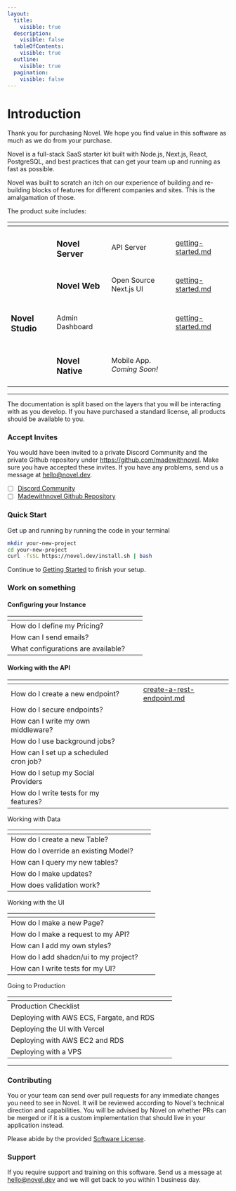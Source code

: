```yaml
---
layout:
  title:
    visible: true
  description:
    visible: false
  tableOfContents:
    visible: true
  outline:
    visible: true
  pagination:
    visible: false
---
```


# Introduction

Thank you for purchasing Novel. We hope you find value in this software as much as we do from your purchase.

Novel is a full-stack SaaS starter kit built with Node.js, Next.js, React, PostgreSQL, and best practices that can get your team up and running as fast as possible.

Novel was built to scratch an itch on our experience of building and re-building blocks of features for different companies and sites. This is the amalgamation of those.

The product suite includes:

<table data-view="cards"><thead><tr><th></th><th></th><th></th><th data-hidden data-card-target data-type="content-ref"></th></tr></thead><tbody><tr><td></td><td><h3>Novel Server</h3></td><td>API Server</td><td><a href="novel-server/getting-started.md">getting-started.md</a></td></tr><tr><td></td><td><h3>Novel Web</h3></td><td>Open Source Next.js UI</td><td><a href="novel-web/getting-started.md">getting-started.md</a></td></tr><tr><td><p></p><h3>Novel Studio</h3></td><td>Admin Dashboard</td><td></td><td><a href="novel-studio/getting-started.md">getting-started.md</a></td></tr><tr><td></td><td><h3>Novel Native</h3></td><td>Mobile App. <em>Coming Soon!</em></td><td></td></tr></tbody></table>

***

The documentation is split based on the layers that you will be interacting with as you develop. If you have purchased a standard license, all products should be available to you.

### Accept Invites

You would have been invited to a private Discord Community and the private Github repository under https://github.com/madewithnovel. Make sure you have accepted these invites. If you have any problems, send us a message at [hello@novel.dev](mailto:hello@novel.dev).

* [ ] [Discord Community](https://discord.com/channels/889773464809000970)
* [ ] [Madewithnovel Github Repository](https://github.com/madewithnovel)

### Quick Start

Get up and running by running the code in your terminal

```sh
mkdir your-new-project
cd your-new-project
curl -fsSL https://novel.dev/install.sh | bash
```

Continue to [Getting Started](start.md) to finish your setup.

### Work on something

#### Configuring your Instance

<table data-view="cards"><thead><tr><th></th><th></th><th></th></tr></thead><tbody><tr><td>How do I define my Pricing?</td><td></td><td></td></tr><tr><td>How can I send emails?</td><td></td><td></td></tr><tr><td>What configurations are available?</td><td></td><td></td></tr></tbody></table>



#### Working with the API

<table data-view="cards"><thead><tr><th></th><th></th><th></th><th data-hidden data-card-target data-type="content-ref"></th></tr></thead><tbody><tr><td>How do I create a new endpoint?</td><td></td><td></td><td><a href="guides/knowledge-base/create-a-rest-endpoint.md">create-a-rest-endpoint.md</a></td></tr><tr><td>How do I secure endpoints?</td><td></td><td></td><td></td></tr><tr><td>How can I write my own middleware?</td><td></td><td></td><td></td></tr><tr><td>How do I use background jobs?</td><td></td><td></td><td></td></tr><tr><td>How can I set up a scheduled cron job?</td><td></td><td></td><td></td></tr><tr><td>How do I setup my Social Providers</td><td></td><td></td><td></td></tr><tr><td>How do I write tests for my features?</td><td></td><td></td><td></td></tr></tbody></table>

Working with Data

<table data-view="cards"><thead><tr><th></th><th></th><th></th></tr></thead><tbody><tr><td>How do I create a new Table?</td><td></td><td></td></tr><tr><td>How do I override an existing Model?</td><td></td><td></td></tr><tr><td>How can I query my new tables? </td><td></td><td></td></tr><tr><td>How do I make updates?</td><td></td><td></td></tr><tr><td>How does validation work?</td><td></td><td></td></tr></tbody></table>

Working with the UI

<table data-view="cards"><thead><tr><th></th><th></th><th></th></tr></thead><tbody><tr><td>How do I make a new Page?</td><td></td><td></td></tr><tr><td>How do I make a request to my API?</td><td></td><td></td></tr><tr><td>How can I add my own styles?</td><td></td><td></td></tr><tr><td>How do I add shadcn/ui to my project?</td><td></td><td></td></tr><tr><td>How can I write tests for my UI?</td><td></td><td></td></tr></tbody></table>

Going to Production

<table data-view="cards"><thead><tr><th></th><th></th><th></th></tr></thead><tbody><tr><td>Production Checklist</td><td></td><td></td></tr><tr><td>Deploying with AWS ECS, Fargate, and RDS</td><td></td><td></td></tr><tr><td>Deploying the UI with Vercel</td><td></td><td></td></tr><tr><td>Deploying with AWS EC2 and RDS</td><td></td><td></td></tr><tr><td>Deploying with a VPS</td><td></td><td></td></tr></tbody></table>

***

### Contributing

You or your team can send over pull requests for any immediate changes you need to see in Novel. It will be reviewed according to Novel's technical direction and capabilities. You will be advised by Novel on whether PRs can be merged or if it is a custom implementation that should live in your application instead.

Please abide by the provided [Software License](https://novel.dev/legal/license).

### Support

If you require support and training on this software. Send us a message at [hello@novel.dev](mailto:hello@novel.dev) and we will get back to you within 1 business day.

